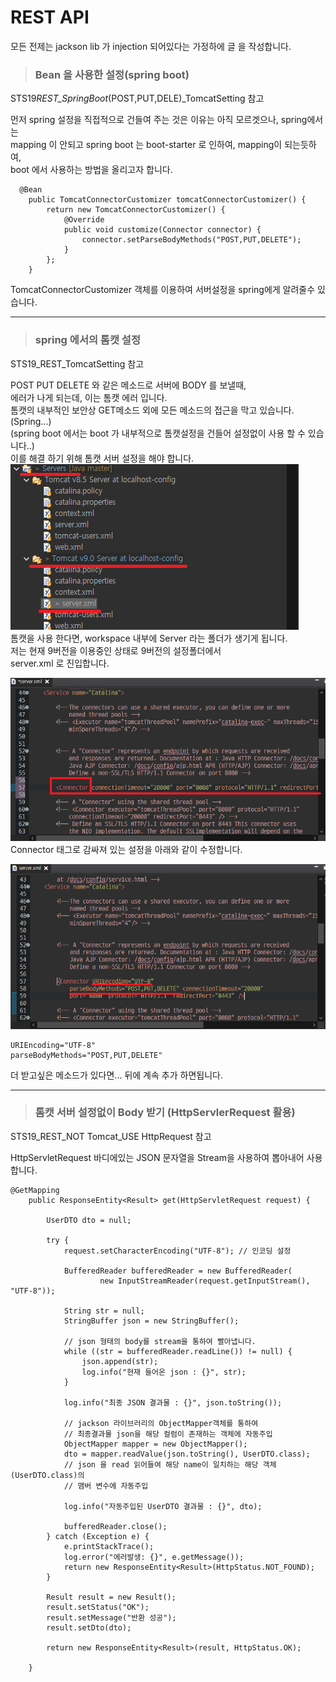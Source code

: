# REST API

모든 전제는 jackson lib 가 injection 되어있다는 가정하에 글 을 작성합니다.

> ### Bean 을 사용한 설정(spring boot)

STS19*REST_SpringBoot*(POST,PUT,DELE)\_TomcatSetting 참고

먼저 spring 설정을 직접적으로 건들여 주는 것은 이유는 아직 모르겟으나, spring에서는  
mapping 이 안되고 spring boot 는 boot-starter 로 인하여, mapping이 되는듯하여,  
boot 에서 사용하는 방법을 올리고자 합니다.

```
  @Bean
    public TomcatConnectorCustomizer tomcatConnectorCustomizer() {
        return new TomcatConnectorCustomizer() {
            @Override
            public void customize(Connector connector) {
                connector.setParseBodyMethods("POST,PUT,DELETE");
            }
        };
    }
```

TomcatConnectorCustomizer 객체를 이용하여 서버설정을 spring에게 알려줄수 있습니다.

---

> ### spring 에서의 톰캣 설정

STS19_REST_TomcatSetting 참고

POST PUT DELETE 와 같은 메소드로 서버에 BODY 를 보낼때,  
에러가 나게 되는데, 이는 톰캣 에러 입니다.  
톰캣의 내부적인 보안상 GET메소드 외에 모든 메소드의 접근을 막고 있습니다.(Spring...)  
(spring boot 에서는 boot 가 내부적으로 톰캣설정을 건들어 설정없이 사용 할 수 있습니다..)  
이를 해결 하기 위해 톰캣 서버 설정을 해야 합니다.  
![톰캣설정](./image/톰캣설정1.png)  
톰캣을 사용 한다면, workspace 내부에 Server 라는 폴더가 생기게 됩니다.  
저는 현재 9버전을 이용중인 상태로 9버전의 설정폴더에서  
server.xml 로 진입합니다.

![톰캣설정](./image/톰캣설정2.png)  
Connector 태그로 감싸져 있는 설정을 아래와 같이 수정합니다.

![톰캣설정](./image/톰캣설정3.png)

```
URIEncoding="UTF-8"
parseBodyMethods="POST,PUT,DELETE"
```

더 받고싶은 메소드가 있다면... 뒤에 계속 추가 하면됩니다.

---

> ### 톰캣 서버 설정없이 Body 받기 (HttpServlerRequest 활용)

STS19_REST_NOT Tomcat_USE HttpRequest 참고

HttpServletRequest 바디에있는 JSON 문자열을 Stream을 사용하여 뽑아내어 사용합니다.

```
@GetMapping
	public ResponseEntity<Result> get(HttpServletRequest request) {

		UserDTO dto = null;

		try {
			request.setCharacterEncoding("UTF-8"); // 인코딩 설정

			BufferedReader bufferedReader = new BufferedReader(
					new InputStreamReader(request.getInputStream(), "UTF-8"));

			String str = null;
			StringBuffer json = new StringBuffer();

			// json 형태의 body를 stream을 통하여 빨아냅니다.
			while ((str = bufferedReader.readLine()) != null) {
				json.append(str);
				log.info("현재 들어온 json : {}", str);
			}

			log.info("최종 JSON 결과물 : {}", json.toString());

			// jackson 라이브러리의 ObjectMapper객체를 통하여
			// 최종결과물 json을 해당 컬럼이 존재하는 객체에 자동주입
			ObjectMapper mapper = new ObjectMapper();
			dto = mapper.readValue(json.toString(), UserDTO.class);
			// json 을 read 읽어들여 해당 name이 일치하는 해당 객체(UserDTO.class)의
			// 맴버 변수에 자동주입

			log.info("자동주입된 UserDTO 결과물 : {}", dto);

			bufferedReader.close();
		} catch (Exception e) {
			e.printStackTrace();
			log.error("에러발생: {}", e.getMessage());
			return new ResponseEntity<Result>(HttpStatus.NOT_FOUND);
		}

		Result result = new Result();
		result.setStatus("OK");
		result.setMessage("반환 성공");
		result.setDto(dto);

		return new ResponseEntity<Result>(result, HttpStatus.OK);

	}
```
